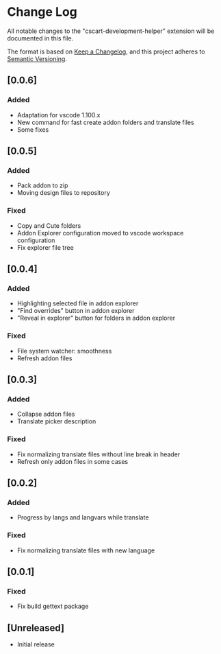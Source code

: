 # Change Log

All notable changes to the "cscart-development-helper" extension will be documented in this file.

The format is based on [Keep a Changelog](https://keepachangelog.com/en/1.1.0/),
and this project adheres to [Semantic Versioning](https://semver.org/spec/v2.0.0.html).

## [0.0.6]

### Added

- Adaptation for vscode 1.100.x
- New command for fast create addon folders and translate files
- Some fixes

## [0.0.5]

### Added

- Pack addon to zip
- Moving design files to repository

### Fixed

- Copy and Cute folders
- Addon Explorer configuration moved to vscode workspace configuration
- Fix explorer file tree

## [0.0.4]

### Added

- Highlighting selected file in addon explorer
- "Find overrides" button in addon explorer
- "Reveal in explorer" button for folders in addon explorer

### Fixed

- File system watcher: smoothness
- Refresh addon files

## [0.0.3]

### Added

- Collapse addon files
- Translate picker description

### Fixed

- Fix normalizing translate files without line break in header
- Refresh only addon files in some cases

## [0.0.2]

### Added

- Progress by langs and langvars while translate

### Fixed

- Fix normalizing translate files with new language

## [0.0.1]

### Fixed

- Fix build gettext package

## [Unreleased]

- Initial release